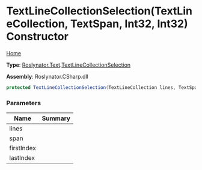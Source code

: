 # TextLineCollectionSelection\(TextLineCollection, TextSpan, Int32, Int32\) Constructor

[Home](../../../../README.md)

**Type**: [Roslynator.Text](../../README.md)\.[TextLineCollectionSelection](../README.md)

**Assembly**: Roslynator\.CSharp\.dll

```csharp
protected TextLineCollectionSelection(TextLineCollection lines, TextSpan span, int firstIndex, int lastIndex)
```

### Parameters

| Name | Summary |
| ---- | ------- |
| lines | |
| span | |
| firstIndex | |
| lastIndex | |

